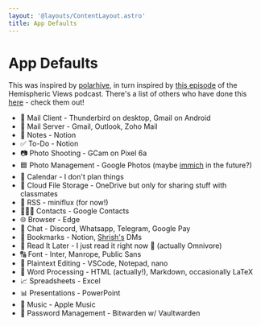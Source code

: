 ```yaml
---
layout: '@layouts/ContentLayout.astro'
title: App Defaults
---
```


# App Defaults

This was inspired by [polarhive](https://polarhive.net/blog/app-defaults), in turn inspired by [this episode](https://listen.hemisphericviews.com/097) of the Hemispheric Views podcast. There's a list of others who have done this [here](https://defaults.rknight.me/) - check them out!

- 📨 Mail Client - Thunderbird on desktop, Gmail on Android
- 📮 Mail Server - Gmail, Outlook, Zoho Mail
- 📝 Notes - Notion
- ✅ To-Do - Notion
- 📷 Photo Shooting - GCam on Pixel 6a
- 🟦 Photo Management - Google Photos (maybe [immich](https://github.com/immich-app/immich) in the future?)
- 📆 Calendar - I don't plan things
- 📁 Cloud File Storage - OneDrive but only for sharing stuff with classmates
- 📖 RSS - miniflux (for now!)
- 🙍🏻‍♂️ Contacts - Google Contacts
- 🌐 Browser - Edge
- 💬 Chat - Discord, Whatsapp, Telegram, Google Pay
- 🔖 Bookmarks - Notion, [Shrish's](https://shrishdeshpande.net) DMs
- 📑 Read It Later - I just read it right now 💪 (actually Omnivore)
- 🔠 Font - Inter, Manrope, Public Sans
- 📝 Plaintext Editing - VSCode, Notepad, nano
- 📜 Word Processing - HTML (actually!), Markdown, occasionally LaTeX
- 📈 Spreadsheets - Excel
- 📊 Presentations - PowerPoint
- 🎵 Music - Apple Music
- 🔐 Password Management - Bitwarden w/ Vaultwarden